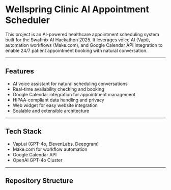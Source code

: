 # Wellspring Clinic AI Appointment Scheduler

This project is an AI-powered healthcare appointment scheduling system built for the Swafinix AI Hackathon 2025. It leverages voice AI (Vapi), automation workflows (Make.com), and Google Calendar API integration to enable 24/7 patient appointment booking with natural conversation.

---

## Features

- AI voice assistant for natural scheduling conversations  
- Real-time availability checking and booking  
- Google Calendar integration for appointment management  
- HIPAA-compliant data handling and privacy  
- Web widget for easy website integration  
- Scalable and extensible architecture

---

## Tech Stack

- Vapi.ai (GPT-4o, ElevenLabs, Deepgram)  
- Make.com for workflow automation  
- Google Calendar API  
- OpenAI GPT-4o Cluster

---

## Repository Structure

